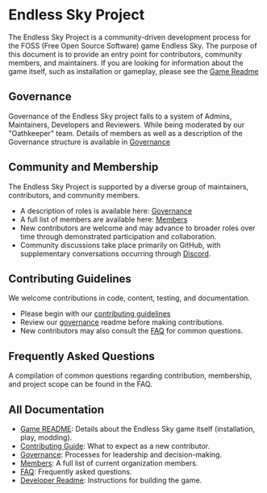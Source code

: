 # Endless Sky Project

The Endless Sky Project is a community-driven development process for the FOSS (Free Open Source Software) game Endless Sky. 
The purpose of this document is to provide an entry point for contributors, community members, and maintainers. If you are looking for information about the game itself, such as installation or gameplay, please see the [Game Readme](GAME.md)

## Governance

Governance of the Endless Sky project falls to a system of Admins, Maintainers, Developers and Reviewers. While being moderated by our "Oathkeeper" team. Details of members as well as a description of the Governance structure is available in [Governance](GOVERNANCE.md)

## Community and Membership
The Endless Sky Project is supported by a diverse group of maintainers, contributors, and community members.
- A description of roles is available here: [Governance](GOVERNANCE.md)
- A full list of members are available here: [Members](MEMBERS.md)
- New contributors are welcome and may advance to broader roles over time through demonstrated participation and collaboration.
- Community discussions take place primarily on GitHub, with supplementary conversations occurring through [Discord](https://discord.gg/ZeuASSx).

## Contributing Guidelines
We welcome contributions in code, content, testing, and documentation.
- Please begin with our [contributing guidelines](CONTRIBUTING.md)
- Review our [governance](GOVERNANCE.md) readme before making contributions.
- New contributors may also consult the [FAQ](FAQ.md) for common questions.

## Frequently Asked Questions
A compilation of common questions regarding contribution, membership, and project scope can be found in the FAQ.

## All Documentation
- [Game README](GAME.md): Details about the Endless Sky game itself (installation, play, modding).
- [Contributing Guide](CONTRIBUTING.md): What to expect as a new contributor.
- [Governance](GOVERNANCE.md): Processes for leadership and decision-making.
- [Members](MEMBERS.md): A full list of current organization members.
- [FAQ](FAQ.md): Frequently asked questions.
- [Developer Readme](DEVELOPER.md): Instructions for building the game.
